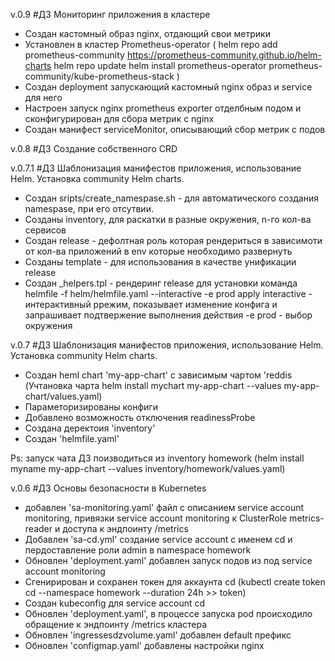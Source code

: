 v.0.9 #ДЗ Мониторинг приложения в кластере
- Создан кастомный образ nginx, отдающий свои метрики
- Установлен в кластер Prometheus-operator
(
helm repo add prometheus-community https://prometheus-community.github.io/helm-charts
helm repo update
helm install prometheus-operator prometheus-community/kube-prometheus-stack
)
- Создан deployment запускающий кастомный nginx образ и service для него 
- Настроен запуск nginx prometheus exporter отделбным подом и сконфигурирован для сбора метрик с nginx
- Создан манифест serviceMonitor, описывающий сбор метрик с подов

v.0.8 #ДЗ Создание собственного CRD

v.0.7.1 #ДЗ Шаблонизация манифестов приложения, использование Helm. Установка community Helm charts.
- Создан sripts/create_namespase.sh - для автоматического создания namespase, при его отсутвии.
- Созданы inventory, для раскатки в разные окружения, n-го кол-ва сервисов
- Создан release - дефолтная роль которая рендериться  в зависимоти от  кол-ва приложений в env которые необходимо развернуть
- Созданы template - для использования в качестве унификации release
- Создан _helpers.tpl - рендеринг release
для установки команда helmfile -f helm/helmfile.yaml --interactive -e prod apply
interactive - интерактивный ррежим, показывает изменение конфига и запрашивает подтвержение выполнения  действия
-e prod - выбор  окружения

v.0.7 #ДЗ Шаблонизация манифестов приложения, использование Helm. Установка community Helm charts.
- Создан heml chart 'my-app-chart' с зависимым чартом 'reddis (Учтановка чарта helm install mychart my-app-chart --values my-app-chart/values.yaml) 
- Параметоризированы конфиги 
- Добавлено возможность отключения readinessProbe 
- Cоздана деректоия 'inventory' 
- Cоздан 'helmfile.yaml'

Ps: запуск чата ДЗ поизводиться из inventory homework (helm install myname my-app-chart --values inventory/homework/values.yaml)

v.0.6 #ДЗ Основы безопасности в Kubernetes
- добавлен 'sa-monitoring.yaml' файл с описанием service account monitoring, привязки service account monitoring к ClusterRole metrics-reader и доступа к эндпоинту /metrics
- Добавлен 'sa-cd.yml' создание service account с именем cd и пердоставление
роли admin в namespace homework
- Обновлен 'deployment.yaml' добавлен запуск подов из под service account monitoring
- Сгенирирован и сохранен токен для аккаунта cd (kubectl create token cd --namespace homework --duration 24h >> token)
- Создан kubeconfig для service account cd
- Обновлен 'deployment.yaml', в
процессе запуска pod происходило обращение к эндпоинту
/metrics кластера
- Обновлен 'ingressesdzvolume.yaml' добавлен default префикс
- Обновлен 'configmap.yaml' добавлены настройки nginx